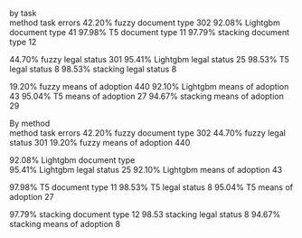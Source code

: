 by task			
	method	task	errors
42.20%	fuzzy	document type	302
92.08%	Lightgbm	document type	41
97.98%	T5	document type	11
97.79%	stacking	document type	12
			
44.70%	fuzzy	legal status	301
95.41%	Lightgbm	legal status	25
98.53%	T5	legal status	8
98.53%	stacking	legal status	8
			
19.20%	fuzzy	means of adoption	440
92.10%	Lightgbm	means of adoption	43
95.04%	T5	means of adoption	27
94.67%	stacking	means of adoption	29
			
			
By method			
	method	task	errors
42.20%	fuzzy	document type	302
44.70%	fuzzy	legal status	301
19.20%	fuzzy	means of adoption	440
			
92.08%	Lightgbm	document type	
95.41%	Lightgbm	legal status	25
92.10%	Lightgbm	means of adoption	43
			
97.98%	T5	document type	11
98.53%	T5	legal status	8
95.04%	T5	means of adoption	27
			
97.79%	stacking	document type	12
98.53	stacking	legal status	8
94.67%	stacking	means of adoption	8